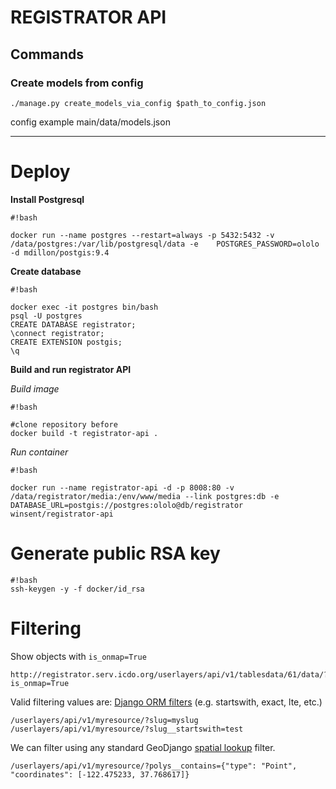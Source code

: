 # REGISTRATOR API
## Commands
### Create models from config
```
./manage.py create_models_via_config $path_to_config.json
```
config example main/data/models.json

---

# Deploy

**Install Postgresql**

```
#!bash

docker run --name postgres --restart=always -p 5432:5432 -v /data/postgres:/var/lib/postgresql/data -e    POSTGRES_PASSWORD=ololo -d mdillon/postgis:9.4
```

**Create database**


```
#!bash

docker exec -it postgres bin/bash
psql -U postgres
CREATE DATABASE registrator;
\connect registrator;
CREATE EXTENSION postgis;
\q

```

**Build and run registrator API**


*Build image*

```
#!bash

#clone repository before
docker build -t registrator-api .
```

*Run container*
```
#!bash

docker run --name registrator-api -d -p 8008:80 -v /data/registrator/media:/env/www/media --link postgres:db -e DATABASE_URL=postgis://postgres:ololo@db/registrator winsent/registrator-api

```

# Generate public RSA key

```
#!bash
ssh-keygen -y -f docker/id_rsa

```

# Filtering

Show objects with `is_onmap=True` 
```
http://registrator.serv.icdo.org/userlayers/api/v1/tablesdata/61/data/?is_onmap=True
```

Valid filtering values are: [Django ORM filters](https://docs.djangoproject.com/en/dev/ref/models/querysets/#field-lookups) (e.g. startswith, exact, lte, etc.) 
```
/userlayers/api/v1/myresource/?slug=myslug
/userlayers/api/v1/myresource/?slug__startswith=test
```
We can filter using any standard GeoDjango [spatial lookup](https://docs.djangoproject.com/en/dev/ref/contrib/gis/geoquerysets/#spatial-lookups) filter.
```
/userlayers/api/v1/myresource/?polys__contains={"type": "Point", "coordinates": [-122.475233, 37.768617]}
```
